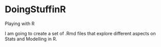 # DoingStuffinR
Playing with R

I am going to create a set of .Rmd files that explore different aspects on Stats and Modelling in R. 
